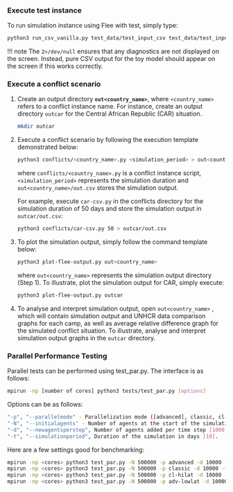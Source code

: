 
### **Execute test instance**
To run simulation instance using Flee with test, simply type:

```sh
python3 run_csv_vanilla.py test_data/test_input_csv test_data/test_input_csv/refugee_data 5 2010-01-01 2>/dev/null
```

!!! note
	The `2>/dev/null` ensures that any diagnostics are not displayed on the screen. Instead, pure CSV output for the toy model should appear on the screen if this works correctly.

### **Execute a conflict scenario**

1. Create an output directory **`out<country_name>`**, where `<country_name>` refers to a conflict instance name. For instance, create an output directory `outcar` for the Central African Republic (CAR) situation.
	```sh
	mkdir outcar
	```

2. Execute a conflict scenario by following the execution template demonstrated below:
	```sh
	python3 conflicts/<country_name>.py <simulation_period> > out<country_name>/out.csv
	```
	where `conflicts/<country_name>.py` is a conflict instance script, `<simulation_period>` represents the simulation duration and `out<country_name>/out.csv` stores the simulation output.

	For example, execute `car-csv.py` in the conflicts directory for the simulation duration of 50 days and store the simulation output in `outcar/out.csv`:
	```sh
	python3 conflicts/car-csv.py 50 > outcar/out.csv
	```

3. To plot the simulation output, simply follow the command template below:
	```sh
	python3 plot-flee-output.py out<country_name>
	```

	where `out<country_name>` represents the simulation output directory (Step 1). To illustrate, plot the simulation output for CAR, simply execute:
	```sh
	python3 plot-flee-output.py outcar
	```	

4. To analyse and interpret simulation output, open `out<country_name>` , which will contain simulation output and UNHCR data comparison graphs for each camp, as well as average relative difference graph for the simulated conflict situation. To illustrate, analyse and interpret simulation output graphs in the `outcar` directory.


### **Parallel Performance Testing**
Parallel tests can be performed using test_par.py. The interface is as follows:
```sh
mpirun -np [number of cores] python3 tests/test_par.py [options]
```
Options can be as follows:

```sh
"-p", "--parallelmode" - Parallelization mode ([advanced], classic, cl-hilat OR adv-lowlat).
"-N", "--initialagents" - Number of agents at the start of the simulation [100000].
"-d", "--newagentsperstep", Number of agents added per time step [1000].
"-t", "--simulationperiod", Duration of the simulation in days [10].
```
Here are a few settings good for benchmarking:
```sh
mpirun -np <cores> python3 test_par.py -N 500000 -p advanced -d 10000 -t 10
mpirun -np <cores> python3 test_par.py -N 500000 -p classic -d 10000 -t 10
mpirun -np <cores> python3 test_par.py -N 500000 -p cl-hilat -d 10000 -t 10
mpirun -np <cores> python3 test_par.py -N 500000 -p adv-lowlat -d 10000 -t 10
```

















